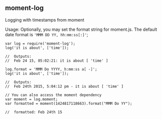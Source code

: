 ## moment-log
Logging with timestamps from moment

Usage: Optionally, you may set the format string for moment.js. The default date format is `'MMM DD YY, hh:mm:ss[:]'`;
```
var log = require('moment-log');
log('it is about', ['time']);

//  Outputs:
//  Feb 24 15, 05:02:21: it is about [ 'time' ]

log.format = 'MMM Do YYYY, h:mm:ss a[ -]';
log('it is about', ['time']);

//  Outputs:
//  Feb 24th 2015, 5:04:12 pm - it is about [ 'time' ]

// You can also access the moment dependency
var moment = log.moment;
var formatted = moment(1424817118663).format("MMM Do YY");

//  formatted: Feb 24th 15
```

